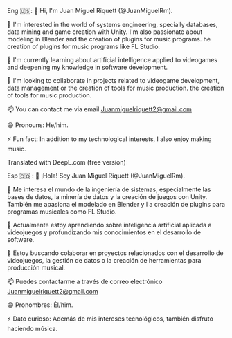Eng 🇺🇸:
👋 Hi, I'm Juan Miguel Riquett (@JuanMiguelRm).

👀 I'm interested in the world of systems engineering, specially databases, 
data mining and game creation with Unity. I'm also passionate about modeling in Blender and the creation of plugins for music programs.
he creation of plugins for music programs like FL Studio.

🌱 I'm currently learning about artificial intelligence applied to videogames and 
deepening my knowledge in software development.

💞️ I'm looking to collaborate in projects related to videogame development, data management or the creation of tools for music production. 
the creation of tools for music production.

📫 You can contact me via email Juanmiguelriquett2@gmail.com

😄 Pronouns: He/him.

⚡ Fun fact: In addition to my technological interests, I also enjoy making music.


Translated with DeepL.com (free version)

Esp 🇨🇴 :
👋 ¡Hola! Soy Juan Miguel Riquett (@JuanMiguelRm).

👀 Me interesa el mundo de la ingeniería de sistemas, especialmente las bases de datos, 
la minería de datos y la creación de juegos con Unity. También me apasiona el modelado en Blender y l
a creación de plugins para programas musicales como FL Studio.

🌱 Actualmente estoy aprendiendo sobre inteligencia artificial aplicada a videojuegos y 
profundizando mis conocimientos en el desarrollo de software.

💞️ Estoy buscando colaborar en proyectos relacionados con el desarrollo de videojuegos, la gestión de datos o 
la creación de herramientas para producción musical.

📫 Puedes contactarme a través de correo electrónico Juanmiguelriquett2@gmail.com

😄 Pronombres: Él/him.

⚡ Dato curioso: Además de mis intereses tecnológicos, también disfruto haciendo música.





<!---
JuanMiguelRm/JuanMiguelRm is a ✨ special ✨ repository because its `README.md` (this file) appears on your GitHub profile.
You can click the Preview link to take a look at your changes.
--->
